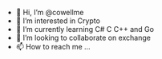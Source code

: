 - 👋 Hi, I’m @cowellme
- 👀 I’m interested in Crypto 
- 🌱 I’m currently learning C# C C++ and Go
- 💞️ I’m looking to collaborate on exchange
- 📫 How to reach me ...

<!---
cowellme/cowellme is a ✨ special ✨ repository because its `README.md` (this file) appears on your GitHub profile.
You can click the Preview link to take a look at your changes.
--->

